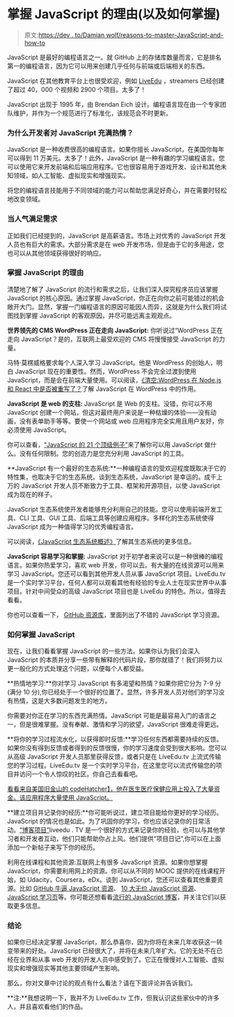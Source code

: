 # 掌握 JavaScript 的理由(以及如何掌握)

> 原文:[https://dev . to/Damian wolf/reasons-to-master-JavaScript-and-how-to](https://dev.to/damianlwolf/reasons-to-master-javascript-and-how-to)

JavaScript 是最好的编程语言之一。就 GitHub 上的存储库数量而言，它是排名第一的编程语言，因为它可以用来创建几乎任何与前端或后端相关的东西。

JavaScript 在其他教育平台上也很受欢迎，例如 [LiveEdu](https://www.liveedu.tv/) ，streamers 已经创建了超过 40，000 个视频和 2900 个项目。太多了！

JavaScript 出现于 1995 年，由 Brendan Eich 设计。编程语言现在由一个专家团队维护，并作为一个规范进行了标准化，该规范会不时更新。

### 为什么开发者对 JavaScript 充满热情？

JavaScript 是一种收费很高的编程语言。如果你擅长 JavaScript，在美国你每年可以得到 11 万美元。太多了！此外，JavaScript 是一种有趣的学习编程语言。您可以使用它来开发前端和后端应用程序。它也很容易用于游戏开发、设计和其他未知领域，如人工智能、虚拟现实和增强现实。

将您的编程语言技能用于不同领域的能力可以帮助您满足好奇心，并在需要时轻松地改变领域。

### 当人气满足需求

正如我们已经提到的，JavaScript 是高薪语言。市场上对优秀的 JavaScript 开发人员也有巨大的需求。大部分需求是在 web 开发市场，但是由于它的多用途，您也可以从其他领域获得很好的响应。

### 掌握 JavaScript 的理由

清楚地了解了 JavaScript 的流行和需求之后，让我们深入探究程序员应该掌握 JavaScript 的核心原因。通过掌握 JavaScript，你正在向你之前可能错过的机会敞开大门。显然，掌握一门编程语言的原因可能因人而异，这就是为什么我们将试图找到掌握 JavaScript 的客观原因，并尽可能远离主观观点。

**世界领先的 CMS WordPress 正在走向 JavaScript:** 你听说过“WordPress 正在走向 JavaScript？是的，互联网上最受欢迎的 CMS 将慢慢接受 JavaScript 的力量。

马特·莫楞威格要求每个人深入学习 JavaScript。他是 WordPress 的创始人，明白 JavaScript 现在的重要性。然而，WordPress 不会完全过渡到使用 JavaScript，而是会在前端大量使用。可以阅读，[《清空:WordPress 在 Node.js 和 React 中是否被重写了？](http://wesbos.com/wordpress-calypso-react/)了解 JavaScript 在 WordPress 中的作用。

**JavaScript 是 web 的支柱:** JavaScript 是 Web 的支柱。没错，你可以不用 JavaScript 创建一个网站，但这对最终用户来说是一种枯燥的体验——没有动画，没有表单助手等等。要使一个网站或 web 应用程序完全实用且用户友好，你必须使用 JavaScript。

你可以查看，[“JavaScript 的 21 个顶级例子”](http://www.creativebloq.com/web-design/examples-of-javascript-1233964)来了解你可以用 JavaScript 做什么。没有任何限制。您的创造力是您充分利用 JavaScript 的工具。

**JavaScript 有一个最好的生态系统:**一种编程语言的受欢迎程度既取决于它的特性集，也取决于它的生态系统。谈到生态系统，JavaScript 是幸运的。成千上万的 JavaScript 开发人员不断致力于工具、框架和开源项目，以使 JavaScript 成为现在的样子。

JavaScript 生态系统使开发者能够充分利用自己的技能。您可以使用前端开发工具、CLI 工具、GUI 工具、后端工具等创建应用程序。多样化的生态系统使得 JavaScript 成为一种值得学习的优秀编程语言。

可以阅读，[《JavaScript 生态系统概述》](https://medium.com/@bojzi/overview-of-the-javascript-ecosystem-8ec4a0b7a7be#.myk7zk775)了解其生态系统的更多信息。

**JavaScript 容易学习和掌握:** JavaScript 对于初学者来说可以是一种很棒的编程语言。如果你热爱学习，喜欢 web 开发，你可以去。有大量的在线资源可以用来学习 JavaScript。您还可以看到其他开发人员从事 JavaScript 项目。LiveEdu.tv 是一个实时学习平台，任何人都可以观看其他有经验的专业人士在现实世界中从事项目。针对中间受众的高级 JavaScript 项目也是 LiveEdu 的特色。所以，值得去看看。

你也可以查看一下， [GitHub 资源库](https://github.com/CodementorIO/JavaScript-Learning-Resources)，里面列出了不错的 JavaScript 学习资源。

### 如何掌握 JavaScript

现在，让我们看看掌握 JavaScript 的一些方法。如果你认为我们会深入 JavaScript 的本质并分享一些带有解释的代码片段，那你就错了！我们将努力以更一般化的方式处理这个问题，以便每个人都受益。

**热情地学习:**你对学习 JavaScript 有多渴望和热情？如果你把它分为 7-9 分(满分 10 分),你已经处于一个很好的位置了。显然，许多开发人员对他们的学习没有热情，这是大多数问题发生的地方。

你需要对你正在学习的东西充满热情。JavaScript 可能是最容易入门的语言之一，但是很难掌握。没有奉献、激情和学习的欲望，JavaScript 很难走得更远。

**将你的学习过程流水化，以获得即时反馈:**学习任何东西都需要持续的反馈。如果你没有得到反馈或者得到的反馈很慢，你的学习速度会受到很大影响。您可以从高级 JavaScript 开发人员那里获得反馈，或者只是在 LiveEdu.tv 上流式传输您的学习过程。LiveEdu.tv 是一个实时学习平台，在这里您可以流式传输您的项目并访问一个令人惊叹的社区。你自己去看看吧。

[看看来自美国旧金山的 codeHatcher】，他在医生医疗保健应用上投入了大量资金。该应用程序大量使用 JavaScript。](https://www.liveedu.tv/codehatcher/projects/)

**建立项目并记录你的经历:**你可能听说过，建立项目能给你更好的学习经历。JavaScript 的情况也是如此。为了巩固你的学习，你也应该记录你的日常活动。[“博客项目”](http://blog.liveedu.tv/create-blog-project-liveedu/)liveedu . TV 是一个很好的方式来记录你的经验，也可以与其他学习者和开发者互动，他们只能帮助你占上风。他们提供“项目日记”,你可以在上面添加一个新帖子来写下你的经历。

利用在线课程和其他资源:互联网上有很多 JavaScript 资源。如果你想掌握 JavaScript，你需要利用网上的资源。你可以从不同的 MOOC 提供的在线课程开始，如 Udacity，Coursera，eDx。谈到 JavaScript，您还可以查看其他重要资源。比如 [GitHub 牛逼 JavaScript 资源](https://github.com/sorrycc/awesome-javascript)、 [10 大无价 JavaScript 资源](https://medium.com/javascript-scene/10-priceless-resources-for-javascript-learners-bbf2f7d7f84e#.by0itvqk6)、 [JavaScript 学习页](https://www.liveedu.tv/learn/javascript/)等。你可能还想看看[流行的 JavaScript 博客](http://blog.liveedu.tv/top-javascript-blogs/)，并关注它们以获取更多信息。

### 结论

如果你已经决定掌握 JavaScript，那么恭喜你，因为你将在未来几年收获这一转变带来的好处。JavaScript 已经很大了，并将在未来几年扩大。它的无处不在已经在业界和从事 web 开发的开发人员中感受到了。它正在慢慢对人工智能、虚拟现实和增强现实等其他主要领域产生影响。

那么，你对文章中讨论的观点有什么看法？请在下面评论并告诉我们。

**注:**我想说明一下，我并不为 LiveEdu.tv 工作，但我认识这些家伙中的许多人，并且喜欢看他们的作品。